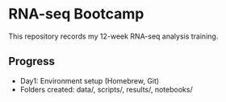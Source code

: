# RNA-seq Bootcamp

This repository records my 12-week RNA-seq analysis training.

## Progress
- Day1: Environment setup (Homebrew, Git)
- Folders created: data/, scripts/, results/, notebooks/
